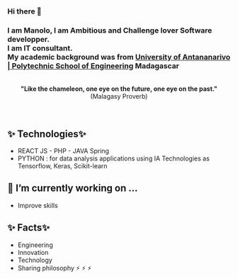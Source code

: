 ### Hi there 👋
<h3>I am Manolo, I am Ambitious and Challenge lover Software developper.</br>
    I am IT consultant. </br>
    My academic background was
    from <a href="https://www.google.com/url?sa=t&rct=j&q=&esrc=s&source=web&cd=&cad=rja&uact=8&ved=2ahUKEwib5O7QnNnxAhUYQEEAHRu5DxoQFjAAegQIBRAD&url=http%3A%2F%2Fwww.univ-antananarivo.mg%2FEcole-Superieure-Polytechnique-d-Antananarivo&usg=AOvVaw2q9klQrxYB9z6n5CLnObyd">University of Antananarivo | Polytechnic School of Engineering</a> Madagascar</h3></br>
<div style="text-align : center"><strong>"Like the chameleon, one eye on the future, one eye on the past."</strong>
(Malagasy Proverb)</div>
</br>
</br>
<h2>✨ Technologies✨</h2>
<p><ul>
    <li>REACT JS - PHP - JAVA Spring</li>
    <li>PYTHON  : for data analysis applications using IA Technologies as Tensorflow, Keras, Scikit-learn</li>
   </ul>
</p>

<h2>🔭 I’m currently working on ...</h2>
<ul>
    <p><li>Improve skills</li>
</p>
</ul>

<h2>✨ Facts✨</h2>
<ul>
    <p><li>Engineering</li>
    <li>Innovation</li>
    <li>Technology</li>
    <li>Sharing philosophy ⚡ ⚡ ⚡ </li>
</p>
</ul>
<!--
**ManoloRaj/ManoloRaj** is a ✨ _special_ ✨ repository because its `README.md` (this file) appears on your GitHub profile.

Here are some ideas to get you started:

- 🔭 I’m currently working on ...
- 🌱 I’m currently learning ...
- 👯 I’m looking to collaborate on ...
- 🤔 I’m looking for help with ...
- 💬 Ask me about ...
- 📫 How to reach me: ...
- 😄 Pronouns: ...
- ⚡ Fun fact: ...
-->
